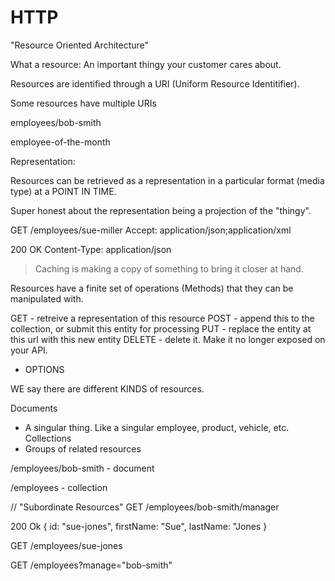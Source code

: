 # HTTP

"Resource Oriented Architecture"

What a resource: An important thingy your customer cares about.

Resources are identified through a URI (Uniform Resource Identitifier).

Some resources have multiple URIs


employees/bob-smith

employee-of-the-month


Representation:

Resources can be retrieved as a representation in a particular format (media type) at a POINT IN TIME.

Super honest about the representation being a projection of the "thingy".

GET /employees/sue-miller
Accept: application/json;application/xml


200 OK
Content-Type: application/json 



> Caching is making a copy of something to bring it closer at hand.


Resources have a finite set of operations (Methods) that they can be manipulated with.

GET - retreive a representation of this resource
POST - append this to the collection, or submit this entity for processing
PUT - replace the entity at this url with this new entity
DELETE - delete it. Make it no longer exposed on your API.

* OPTIONS


WE say there are different KINDS of resources.

Documents
- A singular thing. Like a singular employee, product, vehicle, etc.
Collections
- Groups of related resources

/employees/bob-smith - document

/employees - collection

// "Subordinate Resources"
GET /employees/bob-smith/manager 

200 Ok
{
    id: "sue-jones",
    firstName: "Sue",
    lastName: "Jones
}

GET /employees/sue-jones


GET /employees?manage="bob-smith"